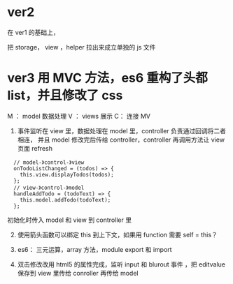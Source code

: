 # ver2

在 ver1 的基础上，

把 storage， view ，helper 拉出来成立单独的 js 文件

# ver3 用 MVC 方法，es6 重构了头都 list，并且修改了 css

M ： model 数据处理
V ： views 展示
C： 连接 MV

1. 事件监听在 view 里，数据处理在 model 里，controller 负责通过回调将二者相连，
   并且 model 修改完后传给 controller，controller 再调用方法让 view 页面 refresh

```
  // model-》control-》view
  onTodoListChanged = (todos) => {
    this.view.displayTodos(todos);
  };
  // view-》control-》model
  handleAddTodo = (todoText) => {
    this.model.addTodo(todoText);
  };

```

初始化时传入 model 和 view 到 controller 里

2. 使用箭头函数可以绑定 this 到上下文，如果用 function 需要 self = this？

3. es6： 三元运算，array 方法，module export 和 import
4. 双击修改改用 html5 的属性完成，监听 input 和 blurout 事件 ，把 editvalue 保存到 view 里传给 conroller 再传给 model
